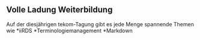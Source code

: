## Volle Ladung Weiterbildung
Auf der diesjährigen tekom-Tagung gibt es jede Menge spannende Themen wie
*iiRDS
*Terminologiemanagement
*Markdown
